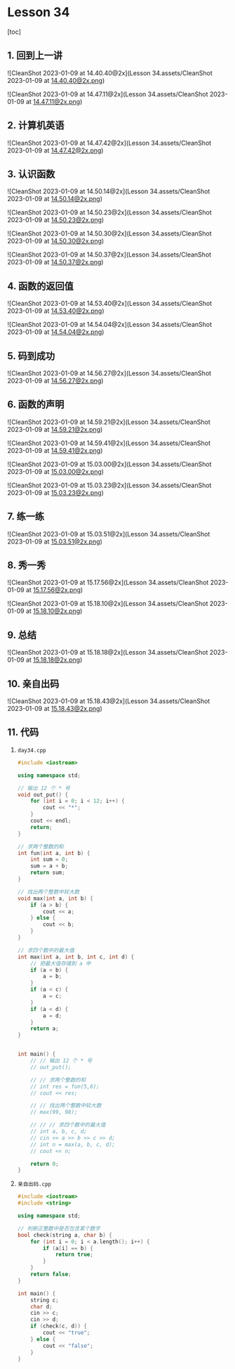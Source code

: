 # Lesson 34

[toc]

## 1. 回到上一讲

![CleanShot 2023-01-09 at 14.40.40@2x](Lesson 34.assets/CleanShot 2023-01-09 at 14.40.40@2x.png)

![CleanShot 2023-01-09 at 14.47.11@2x](Lesson 34.assets/CleanShot 2023-01-09 at 14.47.11@2x.png)

## 2. 计算机英语

![CleanShot 2023-01-09 at 14.47.42@2x](Lesson 34.assets/CleanShot 2023-01-09 at 14.47.42@2x.png)

## 3. 认识函数

![CleanShot 2023-01-09 at 14.50.14@2x](Lesson 34.assets/CleanShot 2023-01-09 at 14.50.14@2x.png)

![CleanShot 2023-01-09 at 14.50.23@2x](Lesson 34.assets/CleanShot 2023-01-09 at 14.50.23@2x.png)

![CleanShot 2023-01-09 at 14.50.30@2x](Lesson 34.assets/CleanShot 2023-01-09 at 14.50.30@2x.png)

![CleanShot 2023-01-09 at 14.50.37@2x](Lesson 34.assets/CleanShot 2023-01-09 at 14.50.37@2x.png)

## 4. 函数的返回值

![CleanShot 2023-01-09 at 14.53.40@2x](Lesson 34.assets/CleanShot 2023-01-09 at 14.53.40@2x.png)

![CleanShot 2023-01-09 at 14.54.04@2x](Lesson 34.assets/CleanShot 2023-01-09 at 14.54.04@2x.png)

## 5. 码到成功

![CleanShot 2023-01-09 at 14.56.27@2x](Lesson 34.assets/CleanShot 2023-01-09 at 14.56.27@2x.png)

## 6. 函数的声明

![CleanShot 2023-01-09 at 14.59.21@2x](Lesson 34.assets/CleanShot 2023-01-09 at 14.59.21@2x.png)

![CleanShot 2023-01-09 at 14.59.41@2x](Lesson 34.assets/CleanShot 2023-01-09 at 14.59.41@2x.png)

![CleanShot 2023-01-09 at 15.03.00@2x](Lesson 34.assets/CleanShot 2023-01-09 at 15.03.00@2x.png)

![CleanShot 2023-01-09 at 15.03.23@2x](Lesson 34.assets/CleanShot 2023-01-09 at 15.03.23@2x.png)

## 7. 练一练

![CleanShot 2023-01-09 at 15.03.51@2x](Lesson 34.assets/CleanShot 2023-01-09 at 15.03.51@2x.png)

## 8. 秀一秀

![CleanShot 2023-01-09 at 15.17.56@2x](Lesson 34.assets/CleanShot 2023-01-09 at 15.17.56@2x.png)

![CleanShot 2023-01-09 at 15.18.10@2x](Lesson 34.assets/CleanShot 2023-01-09 at 15.18.10@2x.png)

## 9. 总结

![CleanShot 2023-01-09 at 15.18.18@2x](Lesson 34.assets/CleanShot 2023-01-09 at 15.18.18@2x.png)

## 10. 亲自出码

![CleanShot 2023-01-09 at 15.18.43@2x](Lesson 34.assets/CleanShot 2023-01-09 at 15.18.43@2x.png)

## 11. 代码

1. `day34.cpp`

   ```cpp
   #include <iostream>
   
   using namespace std;
   
   // 输出 12 个 * 号
   void out_put() {
       for (int i = 0; i < 12; i++) {
           cout << "*";
       }
       cout << endl;
       return;
   }
   
   // 求两个整数的和
   int fun(int a, int b) {
       int sum = 0;
       sum = a + b;
       return sum;
   }
   
   // 找出两个整数中较大数
   void max(int a, int b) {
       if (a > b) {
           cout << a;
       } else {
           cout << b;
       }
   }
   
   // 求四个数中的最大值
   int max(int a, int b, int c, int d) {
       // 把最大值存储到 a 中
       if (a < b) {
           a = b;
       }
       if (a < c) {
           a = c;
       }
       if (a < d) {
           a = d;
       }
       return a;
   }
   
   
   int main() {
       // // 输出 12 个 * 号
       // out_put();
   
       // // 求两个整数的和
       // int res = fun(5,6);
       // cout << res;
   
       // // 找出两个整数中较大数
       // max(99, 98);
   
       // // // 求四个数中的最大值
       // int a, b, c, d;
       // cin >> a >> b >> c >> d;
       // int n = max(a, b, c, d);
       // cout << n;
   
       return 0;
   }
   ```

2. `亲自出码.cpp`

   ```cpp
   #include <iostream>
   #include <string>
   
   using namespace std;
   
   // 判断正整数中是否包含某个数字
   bool check(string a, char b) {
       for (int i = 0; i < a.length(); i++) {
           if (a[i] == b) {
               return true;
           }
       }
       return false;
   }
   
   int main() {
       string c;
       char d;
       cin >> c;
       cin >> d;
       if (check(c, d)) {
           cout << "true";
       } else {
           cout << "false";
       }
   }
   ```

